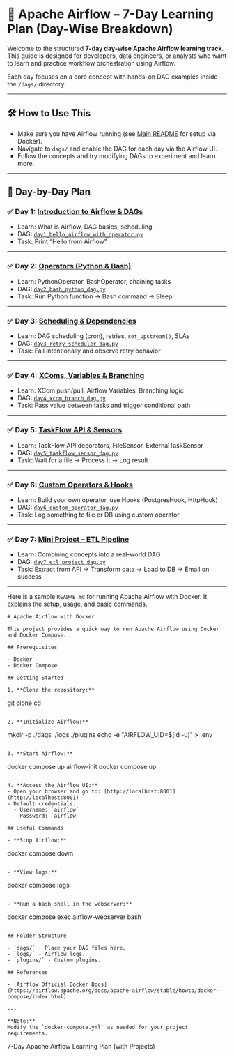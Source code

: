# 📅 Apache Airflow – 7-Day Learning Plan (Day-Wise Breakdown)

Welcome to the structured **7-day day-wise Apache Airflow learning track**. This guide is designed for developers, data engineers, or analysts who want to learn and practice workflow orchestration using Airflow.

Each day focuses on a core concept with hands-on DAG examples inside the `/dags/` directory.

---

## 🛠️ How to Use This

- Make sure you have Airflow running (see [Main README](README.md) for setup via Docker).
- Navigate to `dags/` and enable the DAG for each day via the Airflow UI.
- Follow the concepts and try modifying DAGs to experiment and learn more.

---

## 📅 Day-by-Day Plan

### ✅ Day 1: [Introduction to Airflow & DAGs](./docs/day1.md)
- Learn: What is Airflow, DAG basics, scheduling
- DAG: [`day1_hello_airflow_with_operator.py`](./dags/day1_hello_airflow_with_operator.py)
- Task: Print “Hello from Airflow”

---

### ✅ Day 2: [Operators (Python & Bash)](./docs/day2.md)
- Learn: PythonOperator, BashOperator, chaining tasks
- DAG: [`day2_bash_python_dag.py`](./dags/day2_bash_python_dag.py)
- Task: Run Python function → Bash command → Sleep

---

### ✅ Day 3: [Scheduling & Dependencies](./docs/day3.md)
- Learn: DAG scheduling (cron), retries, `set_upstream()`, SLAs
- DAG: [`day3_retry_scheduler_dag.py`](./dags/day3_retry_scheduler_dag.py)
- Task: Fail intentionally and observe retry behavior

---

### ✅ Day 4: [XComs, Variables & Branching](./docs/day4.md)
- Learn: XCom push/pull, Airflow Variables, Branching logic
- DAG: [`day4_xcom_branch_dag.py`](./dags/day4_xcom_branch_dag.py)
- Task: Pass value between tasks and trigger conditional path

---

### ✅ Day 5: [TaskFlow API & Sensors](./docs/day5.md)
- Learn: TaskFlow API decorators, FileSensor, ExternalTaskSensor
- DAG: [`day5_taskflow_sensor_dag.py`](./dags/day5_taskflow_sensor_dag.py)
- Task: Wait for a file → Process it → Log result

---

### ✅ Day 6: [Custom Operators & Hooks](./docs/day6.md)
- Learn: Build your own operator, use Hooks (PostgresHook, HttpHook)
- DAG: [`day6_custom_operator_dag.py`](./dags/day6_custom_operator_dag.py)
- Task: Log something to file or DB using custom operator

---

### ✅ Day 7: [Mini Project – ETL Pipeline](./docs/day7.md)
- Learn: Combining concepts into a real-world DAG
- DAG: [`day7_etl_project_dag.py`](./dags/day7_etl_project_dag.py)
- Task: Extract from API → Transform data → Load to DB → Email on success

---
Here is a sample `README.md` for running Apache Airflow with Docker. It explains the setup, usage, and basic commands.

```
# Apache Airflow with Docker

This project provides a quick way to run Apache Airflow using Docker and Docker Compose.

## Prerequisites

- Docker
- Docker Compose

## Getting Started

1. **Clone the repository:**
   ```
   git clone <your-repo-url>
   cd <your-repo-directory>
   ```

2. **Initialize Airflow:**
   ```
   mkdir -p ./dags ./logs ./plugins
   echo -e "AIRFLOW_UID=$(id -u)" > .env
   ```

3. **Start Airflow:**
   ```
   docker compose up airflow-init
   docker compose up
   ```

4. **Access the Airflow UI:**
   - Open your browser and go to: [http://localhost:8001](http://localhost:8001)
   - Default credentials:  
     - Username: `airflow`  
     - Password: `airflow`

## Useful Commands

- **Stop Airflow:**
  ```
  docker compose down
  ```

- **View logs:**
  ```
  docker compose logs
  ```

- **Run a bash shell in the webserver:**
  ```
  docker compose exec airflow-webserver bash
  ```

## Folder Structure

- `dags/` - Place your DAG files here.
- `logs/` - Airflow logs.
- `plugins/` - Custom plugins.

## References

- [Airflow Official Docker Docs](https://airflow.apache.org/docs/apache-airflow/stable/howto/docker-compose/index.html)

---

**Note:**  
Modify the `docker-compose.yml` as needed for your project requirements.
```
7-Day Apache Airflow Learning Plan (with Projects)